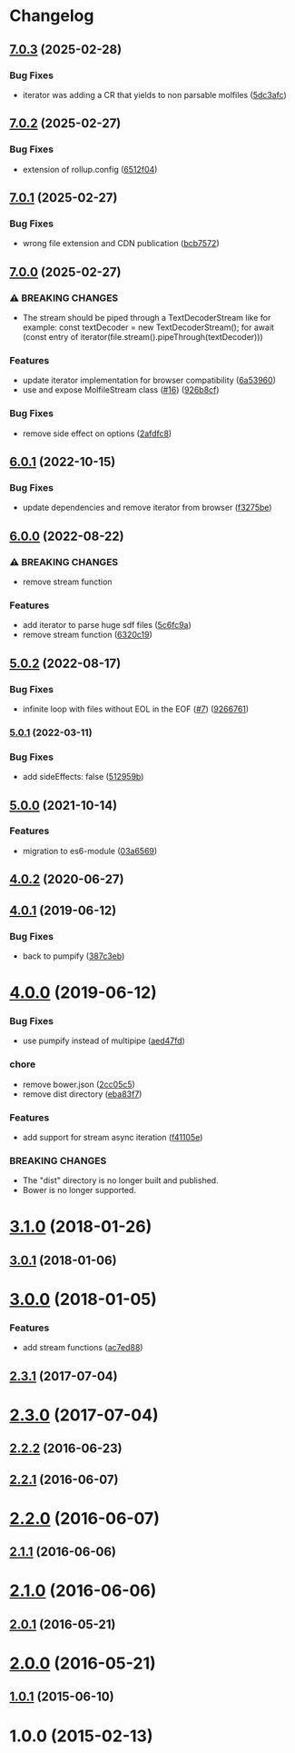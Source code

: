 # Changelog

## [7.0.3](https://github.com/cheminfo/sdf-parser/compare/v7.0.2...v7.0.3) (2025-02-28)


### Bug Fixes

* iterator was adding a CR that yields to non parsable molfiles ([5dc3afc](https://github.com/cheminfo/sdf-parser/commit/5dc3afcde4f17034b46aa020b48492200dac0eaa))

## [7.0.2](https://github.com/cheminfo/sdf-parser/compare/v7.0.1...v7.0.2) (2025-02-27)


### Bug Fixes

* extension of rollup.config ([6512f04](https://github.com/cheminfo/sdf-parser/commit/6512f0491b0582cd09be3917523c45d44615d021))

## [7.0.1](https://github.com/cheminfo/sdf-parser/compare/v7.0.0...v7.0.1) (2025-02-27)


### Bug Fixes

* wrong file extension and CDN publication ([bcb7572](https://github.com/cheminfo/sdf-parser/commit/bcb7572bdd2ad028566ca07ba1c699ebfc19cdf5))

## [7.0.0](https://github.com/cheminfo/sdf-parser/compare/v6.0.1...v7.0.0) (2025-02-27)


### ⚠ BREAKING CHANGES

* The stream should be piped through a TextDecoderStream like for example: const textDecoder = new TextDecoderStream(); for await (const entry of   iterator(file.stream().pipeThrough(textDecoder)))

### Features

* update iterator implementation for browser compatibility ([6a53960](https://github.com/cheminfo/sdf-parser/commit/6a539603d0a3e15e3f902412fea2aabf49d7ffce))
* use and expose MolfileStream class ([#16](https://github.com/cheminfo/sdf-parser/issues/16)) ([926b8cf](https://github.com/cheminfo/sdf-parser/commit/926b8cff47fce60576724662c79ae996cc1529d9))


### Bug Fixes

* remove side effect on options ([2afdfc8](https://github.com/cheminfo/sdf-parser/commit/2afdfc8e4818d2b587ce2e53c67add726953684a))

## [6.0.1](https://github.com/cheminfo/sdf-parser/compare/v6.0.0...v6.0.1) (2022-10-15)


### Bug Fixes

* update dependencies and remove iterator from browser ([f3275be](https://github.com/cheminfo/sdf-parser/commit/f3275bea7f78a744ca8b0b1918c1ef59720342a8))

## [6.0.0](https://github.com/cheminfo/sdf-parser/compare/v5.0.2...v6.0.0) (2022-08-22)


### ⚠ BREAKING CHANGES

* remove stream function

### Features

* add iterator to parse huge sdf files ([5c6fc9a](https://github.com/cheminfo/sdf-parser/commit/5c6fc9ae497fde15c7b97aa8c74e9aed5ea768da))
* remove stream function ([6320c19](https://github.com/cheminfo/sdf-parser/commit/6320c1959092120b19373c36d19c293e53e338bc))

## [5.0.2](https://github.com/cheminfo/sdf-parser/compare/v5.0.1...v5.0.2) (2022-08-17)


### Bug Fixes

* infinite loop with files without EOL in the EOF ([#7](https://github.com/cheminfo/sdf-parser/issues/7)) ([9266761](https://github.com/cheminfo/sdf-parser/commit/9266761dc6f2536ec5deec0bec0d10e277cb2bb0))

### [5.0.1](https://www.github.com/cheminfo/sdf-parser/compare/v5.0.0...v5.0.1) (2022-03-11)


### Bug Fixes

* add sideEffects: false ([512959b](https://www.github.com/cheminfo/sdf-parser/commit/512959b4a567f690070bfd42259ab9812ec8d8b8))

## [5.0.0](https://github.com/cheminfo/sdf-parser/compare/v4.0.2...v5.0.0) (2021-10-14)


### Features

* migration to es6-module ([03a6569](https://github.com/cheminfo/sdf-parser/commit/03a6569c95225891eaf0acf91ad6649de8382e17))

## [4.0.2](https://github.com/cheminfo/sdf-parser/compare/v4.0.1...v4.0.2) (2020-06-27)

## [4.0.1](https://github.com/cheminfo/sdf-parser/compare/v4.0.0...v4.0.1) (2019-06-12)

### Bug Fixes

- back to pumpify ([387c3eb](https://github.com/cheminfo/sdf-parser/commit/387c3eb))

# [4.0.0](https://github.com/cheminfo/sdf-parser/compare/v3.1.0...v4.0.0) (2019-06-12)

### Bug Fixes

- use pumpify instead of multipipe ([aed47fd](https://github.com/cheminfo/sdf-parser/commit/aed47fd))

### chore

- remove bower.json ([2cc05c5](https://github.com/cheminfo/sdf-parser/commit/2cc05c5))
- remove dist directory ([eba83f7](https://github.com/cheminfo/sdf-parser/commit/eba83f7))

### Features

- add support for stream async iteration ([f41105e](https://github.com/cheminfo/sdf-parser/commit/f41105e))

### BREAKING CHANGES

- The "dist" directory is no longer built and published.
- Bower is no longer supported.

# [3.1.0](https://github.com/cheminfo/sdf-parser/compare/v3.0.1...v3.1.0) (2018-01-26)

## [3.0.1](https://github.com/cheminfo/sdf-parser/compare/v3.0.0...v3.0.1) (2018-01-06)

# [3.0.0](https://github.com/cheminfo/sdf-parser/compare/v2.3.1...v3.0.0) (2018-01-05)

### Features

- add stream functions ([ac7ed88](https://github.com/cheminfo/sdf-parser/commit/ac7ed88))

## [2.3.1](https://github.com/cheminfo/sdf-parser/compare/v2.3.0...v2.3.1) (2017-07-04)

# [2.3.0](https://github.com/cheminfo/sdf-parser/compare/v2.2.2...v2.3.0) (2017-07-04)

## [2.2.2](https://github.com/cheminfo/sdf-parser/compare/v2.2.1...v2.2.2) (2016-06-23)

## [2.2.1](https://github.com/cheminfo/sdf-parser/compare/v2.2.0...v2.2.1) (2016-06-07)

# [2.2.0](https://github.com/cheminfo/sdf-parser/compare/v2.1.1...v2.2.0) (2016-06-07)

## [2.1.1](https://github.com/cheminfo/sdf-parser/compare/v2.1.0...v2.1.1) (2016-06-06)

# [2.1.0](https://github.com/cheminfo/sdf-parser/compare/v2.0.1...v2.1.0) (2016-06-06)

## [2.0.1](https://github.com/cheminfo/sdf-parser/compare/v2.0.0...v2.0.1) (2016-05-21)

# [2.0.0](https://github.com/cheminfo/sdf-parser/compare/v1.0.1...v2.0.0) (2016-05-21)

## [1.0.1](https://github.com/cheminfo/sdf-parser/compare/v1.0.0...v1.0.1) (2015-06-10)

# 1.0.0 (2015-02-13)
